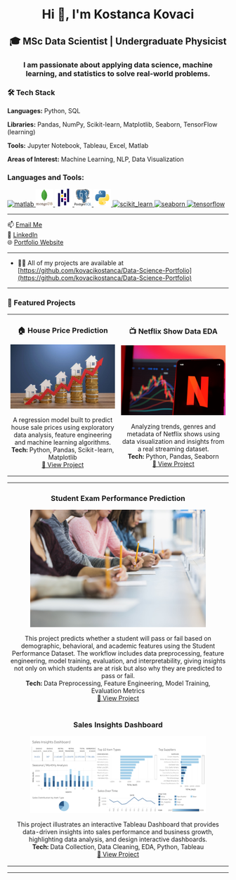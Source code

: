 <h1 align="center">Hi 👋, I'm Kostanca Kovaci</h1>

<h2 align="center">🎓 MSc Data Scientist | Undergraduate Physicist</h2>
<h3 align="center">I am passionate about applying data science, machine learning, and statistics to solve real-world problems.</h3>


### 🛠️ Tech Stack
**Languages:** Python, SQL  

**Libraries:** Pandas, NumPy, Scikit-learn, Matplotlib, Seaborn, TensorFlow (learning)  

**Tools:** Jupyter Notebook, Tableau, Excel, Matlab

**Areas of Interest:** Machine Learning, NLP, Data Visualization

<h3 align="left">Languages and Tools:</h3>
<p align="left"> <a href="https://www.mathworks.com/" target="_blank" rel="noreferrer"> <img src="https://upload.wikimedia.org/wikipedia/commons/2/21/Matlab_Logo.png" alt="matlab" width="40" height="40"/> </a> <a href="https://www.mongodb.com/" target="_blank" rel="noreferrer"> <img src="https://raw.githubusercontent.com/devicons/devicon/master/icons/mongodb/mongodb-original-wordmark.svg" alt="mongodb" width="40" height="40"/> </a> <a href="https://pandas.pydata.org/" target="_blank" rel="noreferrer"> <img src="https://raw.githubusercontent.com/devicons/devicon/2ae2a900d2f041da66e950e4d48052658d850630/icons/pandas/pandas-original.svg" alt="pandas" width="40" height="40"/> </a> <a href="https://www.postgresql.org" target="_blank" rel="noreferrer"> <img src="https://raw.githubusercontent.com/devicons/devicon/master/icons/postgresql/postgresql-original-wordmark.svg" alt="postgresql" width="40" height="40"/> </a> <a href="https://www.python.org" target="_blank" rel="noreferrer"> <img src="https://raw.githubusercontent.com/devicons/devicon/master/icons/python/python-original.svg" alt="python" width="40" height="40"/> </a> <a href="https://scikit-learn.org/" target="_blank" rel="noreferrer"> <img src="https://upload.wikimedia.org/wikipedia/commons/0/05/Scikit_learn_logo_small.svg" alt="scikit_learn" width="40" height="40"/> </a> <a href="https://seaborn.pydata.org/" target="_blank" rel="noreferrer"> <img src="https://seaborn.pydata.org/_images/logo-mark-lightbg.svg" alt="seaborn" width="40" height="40"/> </a> <a href="https://www.tensorflow.org" target="_blank" rel="noreferrer"> <img src="https://www.vectorlogo.zone/logos/tensorflow/tensorflow-icon.svg" alt="tensorflow" width="40" height="40"/> </a> </p>

---

📫 [Email Me](mailto:kovacikostancal@gmail.com)  
🔗 [LinkedIn](https://linkedin.com/in/kostanca-kovaci)  
🌐 [Portfolio Website](https://kovacikostanca.github.io/kostancakovaci.github.io/)

---

- 👨‍💻 All of my projects are available at [https://github.com/kovacikostanca/Data-Science-Portfolio](https://github.com/kovacikostanca/Data-Science-Portfolio)

---

### 🚀 Featured Projects

<table>
  <tr>
    <td width="50%">
      <h3 align="center">🏠 House Price Prediction</h3>
      <p align="center">
        <a href="https://github.com/kovacikostanca/Data-Science-Portfolio/tree/main/house-price-prediction" target="_blank">
          <img src="https://github.com/kovacikostanca/Data-Science-Portfolio/blob/main/house-price-prediction/housingcosts.jpg" width="400" alt="House Price Prediction"/>
        </a>
      </p>
      <p align="center">
        A regression model built to predict house sale prices using exploratory data analysis, feature engineering and machine learning algorithms.  
        <br/>
        <strong>Tech:</strong> Python, Pandas, Scikit-learn, Matplotlib  
        <br/>
        <a href="https://github.com/kovacikostanca/Data-Science-Portfolio/tree/main/house-price-prediction" target="_blank">🔗 View Project</a>
      </p>
    </td>
    <td width="50%">
      <h3 align="center">📺 Netflix Show Data EDA</h3>
      <p align="center">
        <a href="https://github.com/kovacikostanca/Data-Science-Portfolio/tree/main/Netflix-Show-EDA" target="_blank">
          <img src="https://github.com/kovacikostanca/Data-Science-Portfolio/blob/main/Netflix-Show-EDA/Netflix-EDA.png" width="400" alt="Netflix Show EDA"/>
        </a>
      </p>
      <p align="center">
        Analyzing trends, genres and metadata of Netflix shows using data visualization and insights from a real streaming dataset.  
        <br/>
        <strong>Tech:</strong> Python, Pandas, Seaborn 
        <br/>
        <a href="https://github.com/kovacikostanca/Data-Science-Portfolio/tree/main/Netflix-Show-EDA" target="_blank">🔗 View Project</a>
      </p>
    </td>
</table>
  
<table>
  <tr>
    <td width="50%">
      <h3 align="center">Student Exam Performance Prediction</h3>
      <p align="center">
        <a href="https://github.com/kovacikostanca/Data-Science-Portfolio/tree/main/Student_Performance_using_RandomForest" target="_blank">
          <img src="https://github.com/kovacikostanca/Data-Science-Portfolio/blob/main/Student_Performance_using_RandomForest/student_exam_performance.jpg" width="400" alt="Student Exam Performance Prediction"/>
        </a>
      </p>
      <p align="center">
        This project predicts whether a student will pass or fail based on demographic, behavioral, and academic features using the Student Performance Dataset. The workflow includes data preprocessing, feature engineering, model training, evaluation, and interpretability, giving insights not only on which students are at risk but also why they are predicted to pass or fail.  
        <br/>
        <strong>Tech:</strong> Data Preprocessing, Feature Engineering, Model Training, Evaluation Metrics  
        <br/>
        <a href="https://github.com/kovacikostanca/Data-Science-Portfolio/tree/main/Student_Performance_using_RandomForest" target="_blank">🔗 View Project</a>
      </p>
    </td>
  </tr>
  <tr>
    <td width="50%">
      <h3 align="center">Sales Insights Dashboard</h3>
      <p align="center">
        <a href="https://github.com/kovacikostanca/Data-Science-Portfolio/blob/main/Sales%20Insights%20Dashboard/README.md" target="_blank">
          <img src="https://github.com/kovacikostanca/Data-Science-Portfolio/blob/main/Sales%20Insights%20Dashboard/Sales%20Insights%20Dashboard.png" width="400" alt="Sales Insights Dashboard"/>
        </a>
      </p>
      <p align="center">
        This project illustrates an interactive Tableau Dashboard that provides data-driven insights into sales performance and business growth, highlighting data analysis, and design interactive dashboards.
        <br/>
        <strong>Tech:</strong> Data Collection, Data Cleaning, EDA, Python, Tableau 
        <br/>
        <a href="https://github.com/kovacikostanca/Data-Science-Portfolio/blob/main/Sales%20Insights%20Dashboard/README.md" target="_blank">🔗 View Project</a>
      </p>
    </td>
  </tr>
</table>

---
